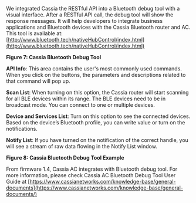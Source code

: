 We integrated Cassia the RESTful API into a Bluetooth debug tool with a visual interface. After a
RESTful API call, the debug tool will show the response messages. It will help developers to
integrate business applications and Bluetooth devices with the Cassia Bluetooth router and
AC. This tool is available at: [http://www.bluetooth.tech/nativeHubControl/index.html](http://www.bluetooth.tech/nativeHubControl/index.html)

**Figure 7: Cassia Bluetooth Debug Tool**

**API Info**: This area contains the user's most commonly used commands. When you click on
the buttons, the parameters and descriptions related to that command will pop up.

**Scan List**: When turning on this option, the Cassia router will start scanning for all BLE devices within its range. The BLE devices need to be in broadcast mode. You can connect to
one or multiple devices.

**Device and Services List**: Turn on this option to see the connected devices. Based on the
device’s Bluetooth profile, you can write value or turn on the notifications.

**Notify List**: If you have turned on the notification of the correct handle, you will see a stream
of raw data flowing in the Notify List window.

**Figure 8: Cassia Bluetooth Debug Tool Example**

From firmware 1.4, Cassia AC integrates with Bluetooth debug tool. For more information, please
check Cassia AC Bluetooth Debug Tool User Guide at
[https://www.cassianetworks.com/knowledge-base/general-documents](https://www.cassianetworks.com/knowledge-base/general-documents/)